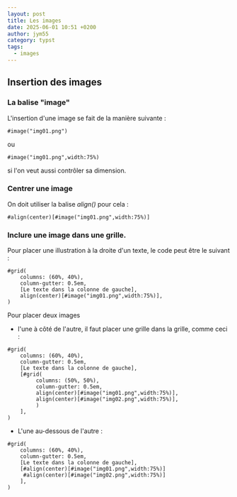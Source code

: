 ```yaml
---
layout: post
title: Les images
date: 2025-06-01 10:51 +0200
author: jym55
category: typst
tags:
  - images
---
```

## Insertion des images
### La balise "image"
L'insertion d'une image se fait de la manière suivante :
```
#image("img01.png")
```
ou
```
#image("img01.png",width:75%)
```
si l'on veut aussi contrôler sa dimension.

### Centrer une image
On doit utiliser la balise _align()_ pour cela :
```
#align(center)[#image("img01.png",width:75%)]
```

### Inclure une image dans une grille.
Pour placer une illustration à la droite d'un texte, le code peut être le suivant :
```
#grid(
	columns: (60%, 40%),
	column-gutter: 0.5em,
	[Le texte dans la colonne de gauche],
	align(center)[#image("img01.png",width:75%)],
)
```

Pour placer deux images
- l'une à côté de l'autre, il faut placer une grille dans la grille, comme ceci :
```
#grid(
	columns: (60%, 40%),
	column-gutter: 0.5em,
	[Le texte dans la colonne de gauche],
	[#grid(
	     columns: (50%, 50%),
	     column-gutter: 0.5em,
	     align(center)[#image("img01.png",width:75%)],
	     align(center)[#image("img02.png",width:75%)],
		 )
	],
)
```

- L'une au-dessous de l'autre :
```
#grid(
	columns: (60%, 40%),
	column-gutter: 0.5em,
	[Le texte dans la colonne de gauche],
	[#align(center)[#image("img01.png",width:75%)]
	 #align(center)[#image("img02.png",width:75%)]
	],
)
	
```
